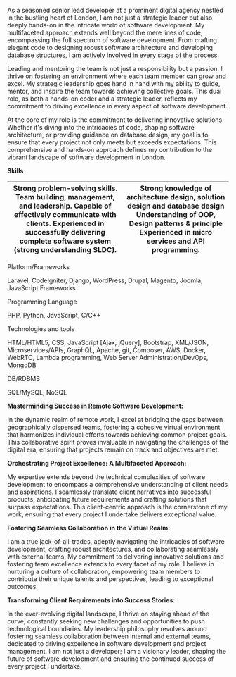 As a seasoned senior lead developer at a prominent digital agency nestled in the bustling heart of London, I am not just a strategic leader but also deeply hands-on in the intricate world of software development. My multifaceted approach extends well beyond the mere lines of code, encompassing the full spectrum of software development. From crafting elegant code to designing robust software architecture and developing database structures, I am actively involved in every stage of the process.

Leading and mentoring the team is not just a responsibility but a passion. I thrive on fostering an environment where each team member can grow and excel. My strategic leadership goes hand in hand with my ability to guide, mentor, and inspire the team towards achieving collective goals. This dual role, as both a hands-on coder and a strategic leader, reflects my commitment to driving excellence in every aspect of software development.

At the core of my role is the commitment to delivering innovative solutions. Whether it's diving into the intricacies of code, shaping software architecture, or providing guidance on database design, my goal is to ensure that every project not only meets but exceeds expectations. This comprehensive and hands-on approach defines my contribution to the vibrant landscape of software development in London.

**Skills**

| Strong problem-solving skills. Team building, management, and leadership. Capable of effectively communicate with clients. Experienced in successfully delivering complete software system (strong understanding SLDC).  | Strong knowledge of architecture design, solution design and database design Understanding of OOP, Design patterns & principle Experienced in micro services and API programming.  |
|--------------------------------------------------------------------------------------------------------------------------------------------------------------------------------------------------------------------------|------------------------------------------------------------------------------------------------------------------------------------------------------------------------------------|

Platform/Frameworks

Laravel, CodeIgniter, Django, WordPress, Drupal, Magento, Joomla, JavaScript Frameworks

Programming Language

PHP, Python, JavaScript, C/C++

Technologies and tools

HTML/HTML5, CSS, JavaScript [Ajax, jQuery], Bootstrap, XML/JSON, Microservices/APIs, GraphQL, Apache, git, Composer, AWS, Docker, WebRTC, Lambda programming, Web Server Administration/DevOps, MongoDB

DB/RDBMS

SQL/MySQL, NoSQL

**Masterminding Success in Remote Software Development:**

In the dynamic realm of remote work, I excel at bridging the gaps between geographically dispersed teams, fostering a cohesive virtual environment that harmonizes individual efforts towards achieving common project goals. This collaborative spirit proves invaluable in navigating the challenges of the digital era, ensuring that projects remain on track and objectives are met.

**Orchestrating Project Excellence: A Multifaceted Approach:**

My expertise extends beyond the technical complexities of software development to encompass a comprehensive understanding of client needs and aspirations. I seamlessly translate client narratives into successful products, anticipating future requirements and crafting solutions that surpass expectations. This client-centric approach is the cornerstone of my work, ensuring that every project I undertake delivers exceptional value.

**Fostering Seamless Collaboration in the Virtual Realm:**

I am a true jack-of-all-trades, adeptly navigating the intricacies of software development, crafting robust architectures, and collaborating seamlessly with external teams. My commitment to delivering innovative solutions and fostering team excellence extends to every facet of my role. I believe in nurturing a culture of collaboration, empowering team members to contribute their unique talents and perspectives, leading to exceptional outcomes.

**Transforming Client Requirements into Success Stories:**

In the ever-evolving digital landscape, I thrive on staying ahead of the curve, constantly seeking new challenges and opportunities to push technological boundaries. My leadership philosophy revolves around fostering seamless collaboration between internal and external teams, dedicated to driving excellence in software development and project management. I am not just a developer; I am a visionary leader, shaping the future of software development and ensuring the continued success of every project I undertake.

